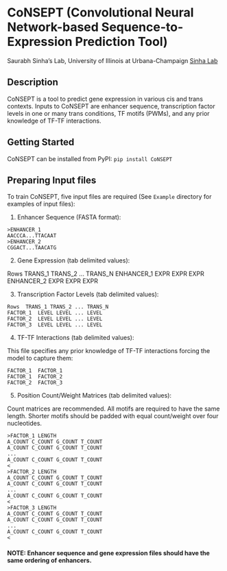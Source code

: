 # CoNSEPT (Convolutional Neural Network-based Sequence-to-Expression Prediction Tool)
Saurabh Sinha’s Lab, University of Illinois at Urbana-Champaign [Sinha Lab](https://www.sinhalab.net/sinha-s-home)

## Description
CoNSEPT is a tool to predict gene expression in various cis and trans contexts. Inputs to CoNSEPT are enhancer sequence, transcription factor levels in one or many trans conditions, TF motifs (PWMs), and any prior knowledge of TF-TF interactions.

## Getting Started
CoNSEPT can be installed from PyPI:
```pip install CoNSEPT```

## Preparing Input files
To train CoNSEPT, five input files are required (See ```Example``` directory for examples of input files):

1. Enhancer Sequence (FASTA format):

```
>ENHANCER_1
AACCCA...TTACAAT
>ENHANCER_2
CGGACT...TAACATG
```

2. Gene Expression (tab delimited values):

Rows  TRANS_1 TRANS_2 ... TRANS_N
ENHANCER_1  EXPR  EXPR  EXPR
ENHANCER_2 EXPR EXPR  EXPR

3. Transcription Factor Levels (tab delimited values):

```
Rows  TRANS_1 TRANS_2 ... TRANS_N
FACTOR_1  LEVEL LEVEL ... LEVEL
FACTOR_2  LEVEL LEVEL ... LEVEL
FACTOR_3  LEVEL LEVEL ... LEVEL
```

4. TF-TF Interactions (tab delimited values):

This file specifies any prior knowledge of TF-TF interactions forcing the model to capture them:

```
FACTOR_1  FACTOR_1
FACTOR_1  FACTOR_2
FACTOR_2  FACTOR_3
```

5. Position Count/Weight Matrices (tab delimited values):

Count matrices are recommended. All motifs are required to have the same length. Shorter motifs should be padded with equal count/weight over four nucleotides.

```
>FACTOR_1 LENGTH
A_COUNT C_COUNT G_COUNT T_COUNT
A_COUNT C_COUNT G_COUNT T_COUNT
...
A_COUNT C_COUNT G_COUNT T_COUNT
<
>FACTOR_2 LENGTH
A_COUNT C_COUNT G_COUNT T_COUNT
A_COUNT C_COUNT G_COUNT T_COUNT
...
A_COUNT C_COUNT G_COUNT T_COUNT
<
>FACTOR_3 LENGTH
A_COUNT C_COUNT G_COUNT T_COUNT
A_COUNT C_COUNT G_COUNT T_COUNT
...
A_COUNT C_COUNT G_COUNT T_COUNT
<
```

#### NOTE: Enhancer sequence and gene expression files should have the same ordering of enhancers.
